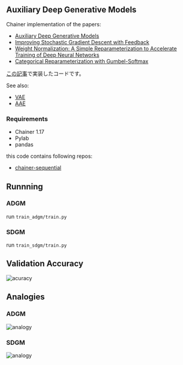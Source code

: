 ## Auxiliary Deep Generative Models

Chainer implementation of the papers:

- [Auxiliary Deep Generative Models](http://arxiv.org/abs/1602.05473)
- [Improving Stochastic Gradient Descent with Feedback](https://arxiv.org/abs/1611.01505)
- [Weight Normalization: A Simple Reparameterization to Accelerate Training of Deep Neural Networks](https://arxiv.org/abs/1602.07868)
- [Categorical Reparameterization with Gumbel-Softmax](https://arxiv.org/abs/1611.01144)

[この記事](http://musyoku.github.io/2016/09/10/Auxiliary-Deep-Generative-Models/)で実装したコードです。

See also:
- [VAE](https://github.com/musyoku/variational-autoencoder)
- [AAE](https://github.com/musyoku/adversarial-autoencoder)

### Requirements

- Chainer 1.17
- Pylab
- pandas

this code contains following repos:

- [chainer-sequential](https://github.com/musyoku/chainer-sequential)

## Runnning

### ADGM

run `train_adgm/train.py`

### SDGM

run `train_sdgm/train.py`

## Validation Accuracy

![acuracy](http://musyoku.github.io/images/post/2016-09-10/adgm_graph.png)

## Analogies

### ADGM

![analogy](http://musyoku.github.io/images/post/2016-09-10/analogy_adgm.png)

### SDGM

![analogy](http://musyoku.github.io/images/post/2016-09-10/analogy_sdgm.png)
